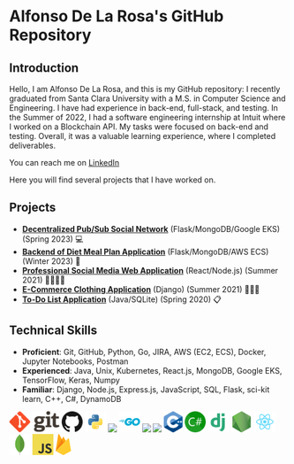 # Alfonso De La Rosa's GitHub Repository

## Introduction
Hello, I am Alfonso De La Rosa, and this is my GitHub repository:
I recently graduated from Santa Clara University with a M.S. in Computer Science and Engineering. I have had experience in back-end, full-stack, and testing. In the Summer of 2022, I had a software engineering internship at Intuit where I worked on a Blockchain API. My tasks were focused on back-end and testing. Overall, it was a valuable learning experience, where I completed deliverables.

You can reach me on [LinkedIn](https://www.linkedin.com/in/alfonso-delarosa/)

Here you will find several projects that I have worked on.

## Projects
- [**Decentralized Pub/Sub Social Network**](https://github.com/alfonsodelarosa4/SCU-COEN317-Project) (Flask/MongoDB/Google EKS) (Spring 2023) 💻
- [**Backend of Diet Meal Plan Application**](https://github.com/husainunwalla/python-api-docker) (Flask/MongoDB/AWS ECS) (Winter 2023) 🥗 
- [**Professional Social Media Web Application**](https://github.com/alfonsodelarosa4/Professional-Social-Network) (React/Node.js) (Summer 2021) 👨‍💼👩‍💼
- [**E-Commerce Clothing Application**](https://github.com/alfonsodelarosa4/E-Commerce-Clothing-Store) (Django) (Summer 2021) 👕👖👞
- [**To-Do List Application**](https://github.com/alfonsodelarosa4/To-List-Application) (Java/SQLite) (Spring 2020) 📋

## Technical Skills
- **Proficient**: Git, GitHub, Python, Go, JIRA, AWS (EC2, ECS), Docker, Jupyter Notebooks, Postman
- **Experienced**: Java, Unix, Kubernetes, React.js, MongoDB, Google EKS, TensorFlow, Keras, Numpy
- **Familiar**: Django, Node.js, Express.js, JavaScript, SQL, Flask, sci-kit learn, C++, C#, DynamoDB

<div>
<img src="https://github.com/alfonsodelarosa4/alfonsodelarosa4/blob/main/technologies/git-logo.png" height="38">
<img src="https://github.com/alfonsodelarosa4/alfonsodelarosa4/blob/main/technologies/GitHub.png"  height="38">
<img src="https://github.com/alfonsodelarosa4/alfonsodelarosa4/blob/main/technologies/python.png" height="38" >

<img src="https://user-images.githubusercontent.com/25181517/117201156-9a724800-adec-11eb-9a9d-3cd0f67da4bc.png" height="38" >
<img src="https://github.com/alfonsodelarosa4/alfonsodelarosa4/blob/main/technologies/golang_logo_icon_171073.png"  height="38" >
<img src="https://user-images.githubusercontent.com/25181517/182618272-390ab138-7b29-44a0-85a2-62633957d815.png"  height="38" >
<img src="https://user-images.githubusercontent.com/25181517/183914128-3fc88b4a-4ac1-40e6-9443-9a30182379b7.png" height="38" >
<img src="https://github.com/alfonsodelarosa4/alfonsodelarosa4/blob/main/technologies/Cplusplus.png"  height="38" >
<img src="https://github.com/alfonsodelarosa4/alfonsodelarosa4/blob/main/technologies/Csharp.png"  height="38" >
<img src="https://github.com/alfonsodelarosa4/alfonsodelarosa4/blob/main/technologies/django-icon.png"  height="38" >


<img src="https://github.com/alfonsodelarosa4/alfonsodelarosa4/blob/main/technologies/nodejs.png"  height="38" >
<img src="https://github.com/alfonsodelarosa4/alfonsodelarosa4/blob/main/technologies/react.png"  height="38" >
<img src="https://github.com/alfonsodelarosa4/alfonsodelarosa4/blob/main/technologies/mongodb-leaf.png"  height="38" >
<img src="https://github.com/alfonsodelarosa4/alfonsodelarosa4/blob/main/technologies/javascript.png"  height="38" >
<img src="https://github.com/alfonsodelarosa4/alfonsodelarosa4/blob/main/technologies/firebase-logo.png"  height="38" >


</div>

<!---
alfonsodelarosa4/alfonsodelarosa4 is a ✨ special ✨ repository because its `README.md` (this file) appears on your GitHub profile.
You can click the Preview link to take a look at your changes.
--->
